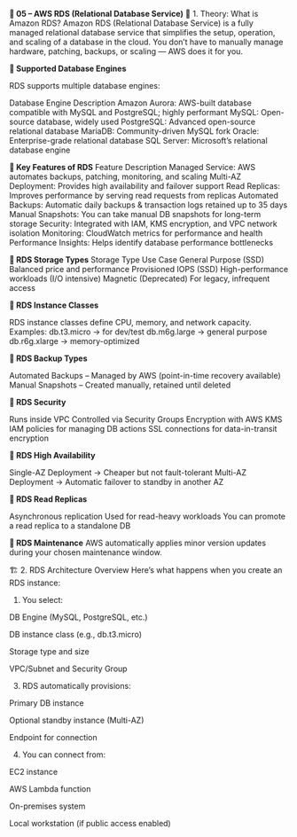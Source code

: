 **🧠 05 – AWS RDS (Relational Database Service)**
📘 1. Theory: What is Amazon RDS?
  Amazon RDS (Relational Database Service) is a fully managed relational database service that simplifies the setup, operation, and scaling of a database in the     cloud.
You don’t have to manually manage hardware, patching, backups, or scaling — AWS does it for you.

**🔹 Supported Database Engines**

RDS supports multiple database engines:

Database Engine   	Description
Amazon Aurora:	   AWS-built database compatible with MySQL and PostgreSQL; highly performant
MySQL:	           Open-source database, widely used
PostgreSQL:	       Advanced open-source relational database
MariaDB:	         Community-driven MySQL fork
Oracle:            Enterprise-grade relational database
SQL Server:	       Microsoft’s relational database engine

**🔹 Key Features of RDS**
Feature	                            Description
Managed Service:	              AWS automates backups, patching, monitoring, and scaling
Multi-AZ Deployment:	          Provides high availability and failover support
Read Replicas:                  Improves performance by serving read requests from replicas
Automated Backups:            	Automatic daily backups & transaction logs retained up to 35 days
Manual Snapshots:              	You can take manual DB snapshots for long-term storage
Security:                       Integrated with IAM, KMS encryption, and VPC network isolation
Monitoring:                     CloudWatch metrics for performance and health
Performance Insights:          	Helps identify database performance bottlenecks

**🔹 RDS Storage Types**
Storage Type	                      Use Case
General Purpose (SSD)	            Balanced price and performance
Provisioned IOPS (SSD)	          High-performance workloads (I/O intensive)
Magnetic (Deprecated)	            For legacy, infrequent access

**🔹 RDS Instance Classes**

RDS instance classes define CPU, memory, and network capacity.
Examples:
    db.t3.micro → for dev/test
    db.m6g.large → general purpose
    db.r6g.xlarge → memory-optimized

**🔹 RDS Backup Types**

Automated Backups – Managed by AWS (point-in-time recovery available)
Manual Snapshots – Created manually, retained until deleted

**🔹 RDS Security**

Runs inside VPC
Controlled via Security Groups
Encryption with AWS KMS
IAM policies for managing DB actions
SSL connections for data-in-transit encryption

**🔹 RDS High Availability**

Single-AZ Deployment → Cheaper but not fault-tolerant
Multi-AZ Deployment → Automatic failover to standby in another AZ

**🔹 RDS Read Replicas**

Asynchronous replication
Used for read-heavy workloads
You can promote a read replica to a standalone DB

**🔹 RDS Maintenance**
AWS automatically applies minor version updates during your chosen maintenance window.

🏗️ 2. RDS Architecture Overview
Here’s what happens when you create an RDS instance:

1. You select:

  DB Engine (MySQL, PostgreSQL, etc.)

  DB instance class (e.g., db.t3.micro)
  
  Storage type and size
  
  VPC/Subnet and Security Group

3. RDS automatically provisions:
   
  Primary DB instance

  Optional standby instance (Multi-AZ)
  
  Endpoint for connection

4. You can connect from:
   
  EC2 instance

  AWS Lambda function
  
  On-premises system
  
  Local workstation (if public access enabled)
